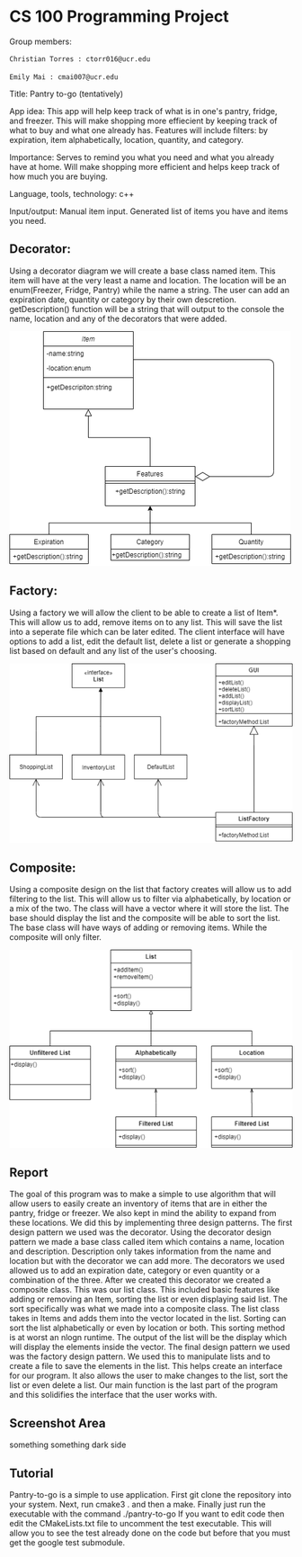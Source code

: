 # CS 100 Programming Project

Group members:

	Christian Torres : ctorr016@ucr.edu

	Emily Mai : cmai007@ucr.edu


Title: Pantry to-go (tentatively)

App idea:
	This app will help keep track of what is in one's pantry, fridge, and freezer.
This will make shopping more effiecient by keeping track of what to buy and what one already has. 
Features will include filters: by expiration, item alphabetically, location, quantity, and category.

Importance: 
	Serves to remind you what you need and what you already have at home. Will make shopping more efficient and helps keep track of how much you are buying.

Language, tools, technology: 
	c++

Input/output:
Manual item input.
Generated list of items you have and items you need.

## Decorator:

Using a decorator diagram we will create a base class named item. This item will have at the very least a name and location. The location will be an enum(Freezer, Fridge, Pantry) while the name a string. The user can add an expiration date, quantity or category by their own descretion. getDescription() function will be a string that will output to the console the name, location and any of the decorators that were added.

![](images/Untitled%20Diagram.png)
	
## Factory:

Using a factory we will allow the client to be able to create a list of Item*. This will allow us to add, remove items on to any list. This will save the list into a seperate file which can be later edited. The client interface will have options to add a list, edit the default list, delete a list or generate a shopping list based on default and any list of the user's choosing.

![](images/FactoryPattern%20(1).png)

## Composite:

Using a composite design on the list that factory creates will allow us to add filtering to the list. This will allow us to filter via alphabetically, by location or a mix of the two. The class will have a vector where it will store the list. The base should display the list and the composite will be able to sort the list. The base class will have ways of adding or removing items. While the composite will only filter.

![](images/CompositePattern%20(1).png)
## Report
The goal of this program was to make a simple to use algorithm that will allow users to easily create an inventory of items that are in either the pantry, fridge or freezer. We also kept in mind the ability to expand from these locations. We did this by implementing three design patterns. The first design pattern we used was the decorator. Using the decorator design pattern we made a base class called item which contains a name, location and description. Description only takes information from the name and location but with the decorator we can add more. The decorators we used allowed us to add an expiration date, category or even quantity or a combination of the three. After we created this decorator we created a composite class. This was our list class. This included basic features like adding or removing an Item, sorting the list or even displaying said list. The sort specifically was what we made into a composite class. The list class takes in Items and adds them into the vector located in the list. Sorting can sort the list alphabetically or even by location or both. This sorting method is at worst an nlogn runtime. The output of the list will be the display which will display the elements inside the vector. The final design pattern we used was the factory design pattern. We used this to manipulate lists and to create a file to save the elements in the list. This helps create an interface for our program. It also allows the user to make changes to the list, sort the list or even delete a list. Our main function is the last part of the program and this solidifies the interface that the user works with. 
## Screenshot Area
something something dark side
## Tutorial
Pantry-to-go is a simple to use application.
First git clone the repository into your system.
Next, run cmake3 . and then a make. 
Finally just run the executable with the command ./pantry-to-go
If you want to edit code then edit the CMakeLists.txt file to uncomment the test executable.
This will allow you to see the test already done on the code but before that you must get the google test submodule.
